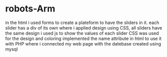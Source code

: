 # robots-Arm
in the html i used forms to create a plateform to have the sliders in it.
each slider has a div of its own where i applied design using CSS, all sliders have the same design
i used js to show the values of each slider
CSS was used for the design and coloring
implemented the name attribute in html to use it with PHP where i connected my web page with the datebase created using mysql 

